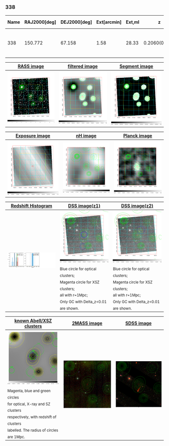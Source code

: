 <div STYLE="page-break-after: always;"></div>

### 338

|Name|RAJ2000[deg]|DEJ2000[deg] |Ext[arcmin]| Ext,ml | z | z_src| C|GC(XSZ,Delta_z<0.01)| GC(OPT,Delta_z<0.01)|GC| R_sig[arcmin] | R500[arcmin] | R500[Mpc]| CRsig[c/s] | CR500[c/s] |L500[1E44 erg/s]|F500[1E-12 erg/s/cm^2]| M500[1E14 Msun]|Tx[keV]|Cnt_sig|Beta|Rc[arcmin]|Comment|Alias|
|---|---|---|---|---|---|------|---|--------|---------|----------|---|---|---|---|---|---|---|---|---|---|---|---|---|---|
|338| 150.772| 67.158| 1.58| 28.33| 0.2060(0.000)| z_xsz| B| MCXC, PSZ2, Tar| A| A, C, MCXC, N, PSZ2, Tar, W| 9.775| 5.409| 1.096| 0.150(0.030)| 0.140(0.028)| 3.274(0.312)| 2.666(0.254)| 4.59(0.21)| 5.86(0.17)| 55.9| 0.885(-0.122+0.082)| 3.798(-0.705+0.524)| -| k133|

|[RASS image](../image/338/338_img.pdf)|[filtered image](../image/338/338_fil.pdf)|[Segment image](../image/338/338_seg.pdf)|
|-------------------|--------------------|-------------------|
| <img src="../image/338/338_img.png" width="300">  | <img src="../image/338/338_fil.png" width="300">   | <img src="../image/338/338_seg.png" width="300">  |

|[Exposure image](../image/338/338_mex.pdf)| [nH image](../image/338/338_nh.pdf)| [Planck image](../image/338/338_p.pdf)|
|-------------------|--------------------|-------------------|
|<img src="../image/338/338_mex.png" width="300">   | <img src="../image/338/338_nh.png" width="300">    | <img src="../image/338/338_p.png" width="300"> |

|[Redshift Histogram](../image/338/338_zg.pdf) | [DSS image(z1)](../image/338/338_dss_z1.pdf)      |  [DSS image(z2)](../image/338/338_dss_z2.pdf)    |
|-------------------|--------------------|-------------------|
|<img src="../image/338/338_zg.png" width="300"> |<img src="../image/338/338_dss_z1.png" width="300"> <sub><br>Blue circle for optical clusters; <br>Magenta circle for XSZ clusters; <br>all with r=1Mpc; <br>Only GC with Delta_z<0.01 are shown. </sub>| <img src="../image/338/338_dss_z2.png" width="300"><sub><br>Blue circle for optical clusters; <br>Magenta circle for XSZ clusters; <br>all with r=1Mpc; <br>Only GC with Delta_z<0.01 are shown. </sub> |

|[known Abell/XSZ clusters](../image/338/338_gc.pdf) | [2MASS image](../image/338/338_2mass.pdf)      |[SDSS image](../image/338/338_sdss.pdf)   |
|-------------------|-------------------|-------------------|
|<img src=../image/338/338_gc.png width="300"> <br><sub>Magenta, blue and green circles <br>for optical, X-ray and SZ clusters <br>respectively, with redshift of clusters <br>labelled. The radius of circles <br>are 1Mpc.</sub>|<img src="../image/338/338_2mass.png" width="300">  | <img src="../image/338/338_sdss.png" width="300">  |




